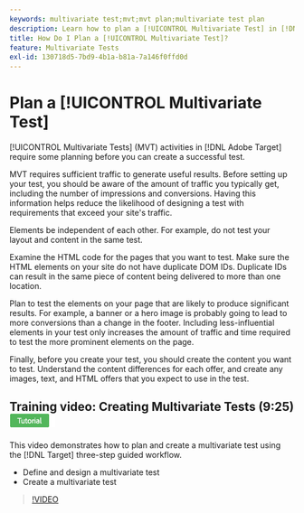 ```yaml
---
keywords: multivariate test;mvt;mvt plan;multivariate test plan
description: Learn how to plan a [!UICONTROL Multivariate Test] in [!DNL Adobe Target] so you can create a successful test.
title: How Do I Plan a [!UICONTROL Multivariate Test]?
feature: Multivariate Tests
exl-id: 130718d5-7bd9-4b1a-b81a-7a146f0ffd0d
---
```

# Plan a [!UICONTROL Multivariate Test]

[!UICONTROL Multivariate Tests] (MVT) activities in [!DNL Adobe Target] require some planning before you can create a successful test.

MVT requires sufficient traffic to generate useful results. Before setting up your test, you should be aware of the amount of traffic you typically get, including the number of impressions and conversions. Having this information helps reduce the likelihood of designing a test with requirements that exceed your site's traffic.

Elements be independent of each other. For example, do not test your layout and content in the same test.

Examine the HTML code for the pages that you want to test. Make sure the HTML elements on your site do not have duplicate DOM IDs. Duplicate IDs can result in the same piece of content being delivered to more than one location.

Plan to test the elements on your page that are likely to produce significant results. For example, a banner or a hero image is probably going to lead to more conversions than a change in the footer. Including less-influential elements in your test only increases the amount of traffic and time required to test the more prominent elements on the page.

Finally, before you create your test, you should create the content you want to test. Understand the content differences for each offer, and create any images, text, and HTML offers that you expect to use in the test. 

## Training video: Creating Multivariate Tests (9:25) ![Tutorial badge](/help/main/assets/tutorial.png)

This video demonstrates how to plan and create a multivariate test using the [!DNL Target] three-step guided workflow.

* Define and design a multivariate test 
* Create a multivariate test

>[!VIDEO](https://video.tv.adobe.com/v/17395)
